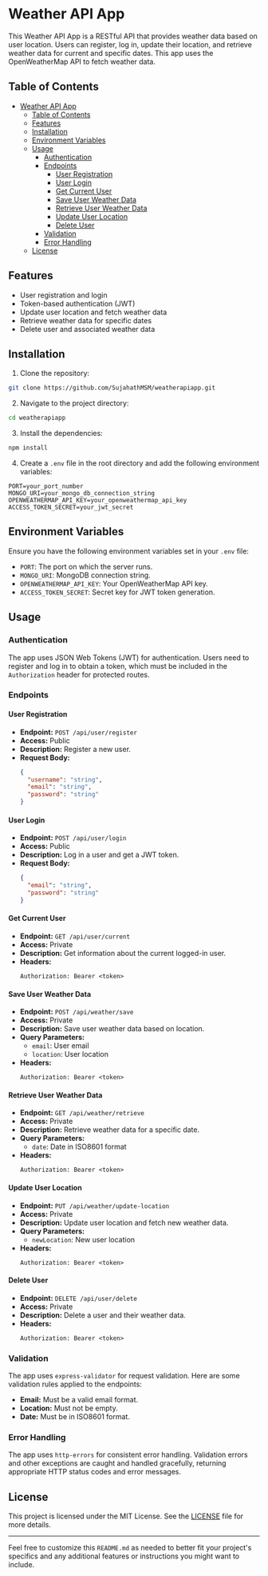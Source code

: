 # Weather API App

This Weather API App is a RESTful API that provides weather data based on user location. Users can register, log in, update their location, and retrieve weather data for current and specific dates. This app uses the OpenWeatherMap API to fetch weather data.

## Table of Contents

- [Weather API App](#weather-api-app)
  - [Table of Contents](#table-of-contents)
  - [Features](#features)
  - [Installation](#installation)
  - [Environment Variables](#environment-variables)
  - [Usage](#usage)
    - [Authentication](#authentication)
    - [Endpoints](#endpoints)
      - [User Registration](#user-registration)
      - [User Login](#user-login)
      - [Get Current User](#get-current-user)
      - [Save User Weather Data](#save-user-weather-data)
      - [Retrieve User Weather Data](#retrieve-user-weather-data)
      - [Update User Location](#update-user-location)
      - [Delete User](#delete-user)
    - [Validation](#validation)
    - [Error Handling](#error-handling)
  - [License](#license)

## Features

- User registration and login
- Token-based authentication (JWT)
- Update user location and fetch weather data
- Retrieve weather data for specific dates
- Delete user and associated weather data

## Installation

1. Clone the repository:

```bash
git clone https://github.com/SujahathMSM/weatherapiapp.git
```

2. Navigate to the project directory:

```bash
cd weatherapiapp
```

3. Install the dependencies:

```bash
npm install
```

4. Create a `.env` file in the root directory and add the following environment variables:

```env
PORT=your_port_number
MONGO_URI=your_mongo_db_connection_string
OPENWEATHERMAP_API_KEY=your_openweathermap_api_key
ACCESS_TOKEN_SECRET=your_jwt_secret
```

## Environment Variables

Ensure you have the following environment variables set in your `.env` file:

- `PORT`: The port on which the server runs.
- `MONGO_URI`: MongoDB connection string.
- `OPENWEATHERMAP_API_KEY`: Your OpenWeatherMap API key.
- `ACCESS_TOKEN_SECRET`: Secret key for JWT token generation.

## Usage

### Authentication

The app uses JSON Web Tokens (JWT) for authentication. Users need to register and log in to obtain a token, which must be included in the `Authorization` header for protected routes.

### Endpoints

#### User Registration

- **Endpoint:** `POST /api/user/register`
- **Access:** Public
- **Description:** Register a new user.
- **Request Body:**
  ```json
  {
    "username": "string",
    "email": "string",
    "password": "string"
  }
  ```

#### User Login

- **Endpoint:** `POST /api/user/login`
- **Access:** Public
- **Description:** Log in a user and get a JWT token.
- **Request Body:**
  ```json
  {
    "email": "string",
    "password": "string"
  }
  ```

#### Get Current User

- **Endpoint:** `GET /api/user/current`
- **Access:** Private
- **Description:** Get information about the current logged-in user.
- **Headers:**
  ```http
  Authorization: Bearer <token>
  ```

#### Save User Weather Data

- **Endpoint:** `POST /api/weather/save`
- **Access:** Private
- **Description:** Save user weather data based on location.
- **Query Parameters:**
  - `email`: User email
  - `location`: User location
- **Headers:**
  ```http
  Authorization: Bearer <token>
  ```

#### Retrieve User Weather Data

- **Endpoint:** `GET /api/weather/retrieve`
- **Access:** Private
- **Description:** Retrieve weather data for a specific date.
- **Query Parameters:**
  - `date`: Date in ISO8601 format
- **Headers:**
  ```http
  Authorization: Bearer <token>
  ```

#### Update User Location

- **Endpoint:** `PUT /api/weather/update-location`
- **Access:** Private
- **Description:** Update user location and fetch new weather data.
- **Query Parameters:**
  - `newLocation`: New user location
- **Headers:**
  ```http
  Authorization: Bearer <token>
  ```

#### Delete User

- **Endpoint:** `DELETE /api/user/delete`
- **Access:** Private
- **Description:** Delete a user and their weather data.
- **Headers:**
  ```http
  Authorization: Bearer <token>
  ```

### Validation

The app uses `express-validator` for request validation. Here are some validation rules applied to the endpoints:

- **Email:** Must be a valid email format.
- **Location:** Must not be empty.
- **Date:** Must be in ISO8601 format.

### Error Handling

The app uses `http-errors` for consistent error handling. Validation errors and other exceptions are caught and handled gracefully, returning appropriate HTTP status codes and error messages.

## License

This project is licensed under the MIT License. See the [LICENSE](LICENSE) file for more details.

---

Feel free to customize this `README.md` as needed to better fit your project's specifics and any additional features or instructions you might want to include.